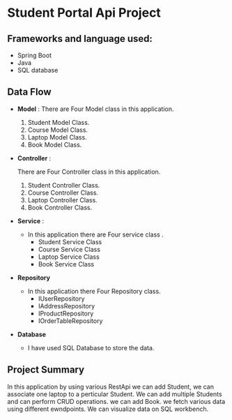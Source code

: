 # Student Portal Api Project
## Frameworks and language used:
-  Spring Boot
-  Java
- SQL database
## Data Flow


* **Model** :
  There are Four Model class in this application.
    1. Student Model Class.
    2. Course Model Class.
    3. Laptop Model Class.
    4. Book Model Class.

* **Controller** :

  There are Four Controller class in this application.

    1. Student Controller Class.
    2. Course Controller Class.
    3. Laptop Controller Class.
    4. Book Controller Class.

* **Service** :

    * In this application there are Four service class .
        * Student Service Class
        * Course Service Class
        * Laptop Service Class
        * Book Service Class


* **Repository**

    * In this application there Four Repository class.
        * IUserRepository
        * IAddressRepository
        *  IProductRepository
        * IOrderTableRepository

* **Database**

    * I have used SQL Database to store the data.

## Project Summary

In this application by using various RestApi we can add Student, we can associate one
laptop to a perticular Student.
We can add multiple Students and can perform CRUD operations.
we can add Book.
we fetch various data using different ewndpoints.
We can visualize data on SQL workbench.




  













  
